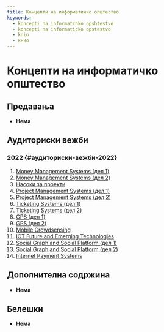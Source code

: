 ```yaml
---
title: Концепти на информатичко општество
keywords:
  - koncepti na informatchko opshtestvo
  - koncepti na informaticko opstestvo
  - knio
  - книо
---
```


# Концепти на информатичко општество

## Предавања

- **Нема**

## Аудиториски вежби

### 2022 {#аудиториски-вежби-2022}

1. [Money Management Systems (дел 1)](https://bbb-lb.finki.ukim.mk/playback/presentation/2.3/053f78e26924ed1641ac39434cc7740fb45d46a6-1645789331373)
2. [Money Management Systems (дел 2)](https://bbb-lb.finki.ukim.mk/playback/presentation/2.3/053f78e26924ed1641ac39434cc7740fb45d46a6-1645803560097)
3. [Насоки за проекти](https://bbb-lb.finki.ukim.mk/playback/presentation/2.3/e17f6725abf9d9aff60cea38d6c2e7ccef3b3a65-1646408563918)
4. [Project Management Systems (дел 1)](https://bbb-lb.finki.ukim.mk/playback/presentation/2.3/55b29ab90488c8bf7cef9d7b88d0f8b4c3ce4bf7-1646991851122)
5. [Project Management Systems (дел 2)](https://bbb-lb.finki.ukim.mk/playback/presentation/2.3/55b29ab90488c8bf7cef9d7b88d0f8b4c3ce4bf7-1647013473073)
6. [Ticketing Systems (дел 1)](https://bbb-lb.finki.ukim.mk/playback/presentation/2.3/a6213babce5739b7a0a67f51b2076937182c9f68-1647603280422)
7. [Ticketing Systems (дел 2)](https://bbb-lb.finki.ukim.mk/playback/presentation/2.3/a6213babce5739b7a0a67f51b2076937182c9f68-1647615494199)
8. [GPS (дел 1)](https://bbb-lb.finki.ukim.mk/playback/presentation/2.3/f7aed59231bcc21b43755527c32dc4719286cf7c-1648206794884)
9. [GPS (дел 2)](https://bbb-lb.finki.ukim.mk/playback/presentation/2.3/f7aed59231bcc21b43755527c32dc4719286cf7c-1648223324271)
10. [Mobile Crowdsensing](https://bbb-lb.finki.ukim.mk/playback/presentation/2.3/ec027347427bacc6758dd5f61d776e542bb712e4-1648824873268)
11. [ICT Future and Emerging Technologies](https://bbb-lb.finki.ukim.mk/playback/presentation/2.3/ff98913c334613161e590f712335bd6574050db5-1650019227627)
12. [Social Graph and Social Platform (дел 1)](https://bbb-lb.finki.ukim.mk/playback/presentation/2.3/35a2b1eed8e55d7d7ca8d9f9e660770a2eaea3f5-1651226108478)
13. [Social Graph and Social Platform (дел 2)](https://bbb-lb.finki.ukim.mk/playback/presentation/2.3/35a2b1eed8e55d7d7ca8d9f9e660770a2eaea3f5-1651244155313)
14. [Internet Payment Systems](https://bbb-lb.finki.ukim.mk/playback/presentation/2.3/4928cf6d62d643c78dfe341844f876761c5e76d8-1651833869296)

## Дополнителна содржина

- **Нема**

## Белешки

- **Нема**
